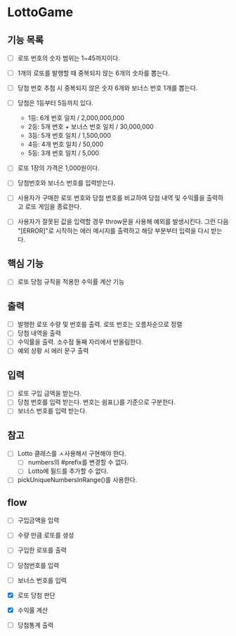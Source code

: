 # LottoGame

## 기능 목록

- [ ] 로또 번호의 숫자 범위는 1~45까지이다.
- [ ] 1개의 로또를 발행할 때 중복되지 않는 6개의 숫자를 뽑는다.
- [ ] 당첨 번호 추첨 시 중복되지 않은 숫자 6개와 보너스 번호 1개를 뽑는다.
- [ ] 당첨은 1등부터 5등까지 있다.

  - 1등: 6개 번호 일치 / 2,000,000,000
  - 2등: 5개 번호 + 보너스 번호 일치 / 30,000,000
  - 3등: 5개 번호 일치 / 1,500,000
  - 4등: 4개 번호 일치 / 50,000
  - 5등: 3개 번호 일치 / 5,000

- [ ] 로또 1장의 가격은 1,000원이다.
- [ ] 당첨번호와 보너스 번호를 입력받는다.
- [ ] 사용자가 구매한 로또 번호와 당첨 번호를 비교하여 당첨 내역 및 수익률을 출력하고 로또 게임을 종료한다.
- [ ] 사용자가 잘못된 값을 입력할 경우 throw문을 사용해 예외를 발생시킨다. 그런 다음 "[ERROR]"로 시작하는 에러 메시지를 출력하고 해당 부분부터 입력을 다시 받는다.

## 핵심 기능

- [ ] 로또 당첨 규칙을 적용한 수익률 계산 기능

## 출력

- [ ] 발행한 로또 수량 및 번호를 출력. 로또 번호는 오름차순으로 정렬
- [ ] 당첨 내역을 출력
- [ ] 수익률을 출력. 소수점 둘째 자리에서 반올림한다.
- [ ] 예외 상황 시 에러 문구 출력

## 입력

- [ ] 로또 구입 금액을 받는다.
- [ ] 당첨 번호를 입력 받는다. 번호는 쉼표(,)를 기준으로 구분한다.
- [ ] 보너스 번호를 입력 받는다.

## 참고

- [ ] Lotto 클래스를 ㅅ사용해서 구현해야 한다.
  - [ ] numbers의 #prefix를 변경할 수 없다.
  - [ ] Lotto에 필드를 추가할 수 없다.
- [ ] pickUniqueNumbersInRange()를 사용한다.

## flow

- [ ] 구입금액을 입력

- [ ] 수량 만큼 로또를 생성

- [ ] 구입한 로또를 출력

- [ ] 당첨번호를 입력

- [ ] 보너스 번호를 입력

- [x] 로또 당첨 판단
- [x] 수익률 계산

- [ ] 당첨통계 출력
